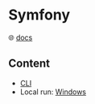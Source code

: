 # Symfony

🌐 [docs](https://symfony.com/doc/current/index.html)

## Content

* [CLI](symfony-cli.md)
* Local run: [Windows](symfony-windows-howto.md)
